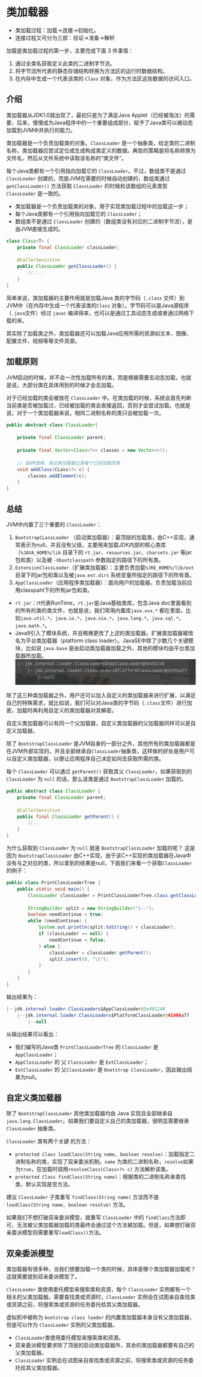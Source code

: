 # 类加载器

- 类加载过程：加载->连接->初始化。
- 连接过程又可分为三部：验证->准备->解析

加载是类加载过程的第一步，主要完成下面 $3$ 件事情：
1. 通过全类名获取定义此类的二进制字节流。
2. 将字节流所代表的静态存储结构转换为方法区的运行时数据结构。
3. 在内存中生成一个代表该类的 `Class` 对象，作为方法区这些数据的访问入口。

## 介绍

类加载器从JDK1.0就出现了，最初只是为了满足Java Applet（已经被淘汰）的需要，后来，慢慢成为Java程序中的一个重要组成部分，赋予了Java类可以被动态加载到JVM中并执行的能力。

类加载器是一个负责加载类的对象。`ClassLoader` 是一个抽象类，给定类的二进制名称，类加载器应尝试定位或生成构成类定义的数据。典型的策略是将名称转换为文件名，然后从文件系统中读取该名称的“类文件”。

每个Java类都有一个引用指向加载它的 `ClassLoader`。不过，数组类不是通过 `ClassLoader` 创建的，而是JVM在需要的时候自动创建的，数组类通过 `getClassLoader()` 方法获取 `ClassLoader` 的时候和该数组的元素类型 `ClassLoader` 是一致的。

- 类加载器是一个负责加载类的对象，用于实现类加载过程中的加载这一步；
- 每个Java类都有一个引用指向加载它的 `ClassLoader`；
- 数组类不是通过 `ClassLoader` 创建的（数组类没有对应的二进制字节流），是由JVM直接生成的。

```java
class Class<T> {
    private final ClassLoader classLoader;

    @CallerSensitive
    public ClassLoader getClassLoader() {
        //....
    }
}
```

简单来说，类加载器的主要作用就是加载Java 类的字节码（`.class` 文件）到JVM中（在内存中生成一个代表该类的`Class` 对象）。字节码可以是Java源程序（`.java`文件）经过 `javac` 编译得来，也可以是通过工具动态生成或者通过网络下载的来。

其实除了加载类之外，类加载器还可以加载Java应用所需的资源如文本、图像、配置文件、视频等等文件资源。

## 加载原则

JVM启动的时候，并不会一次性加载所有的类，而是根据需要去动态加载，也就是说，大部分类在具体用到的时候才会去加载。

对于已经加载的类会被放在 `ClassLoader` 中。在类加载的时候，系统会首先判断当前类是否被加载过，已经被加载的类会直接返回，否则才会尝试加载。也就是说，对于一个类加载器来说，相同二进制名称的类只会被加载一次。

```java
public abstract class ClassLoader{

    private final ClassLoader parent;

    private final Vector<Class<?>> classes = new Vector<>();

    // 由VM调用，用此类加载器记录每个已经加载的类
    void addClass(CLass<?> c) {
        classes.addElement(c);
    }
}
```

## 总结

JVM中内置了三个重要的 `ClassLoader`：
1. `BootstrapCLassLoader` （启动类加载器）：最顶层的加载类，由C++实现，通常表示为null，并且没有父级，主要用来加载JDK内部的核心类库（`%JAVA_HOME%/lib` 目录下的 `rt.jar`、`resources.jar`、`charsets.jar` 等jar包和类）以及被 `-Xbootclasspath` 参数指定的路径下的所有类。
2. `ExtensionClassLoader`（扩展类加载器）：主要负责加载`%JRE_HOME%/lib/ext`目录下的jar包和类以及被`java.ext.dirs` 系统变量所指定的路径下的所有类。
3. `AppClassLoader`（应用程序类加载器）：面向用户的加载器，负责加载当前应用classpaht下的所有jar包和类。

- `rt.jar`：rt代表RunTime，`rt.jar`是Java基础类库，包含Java doc里面看到的所有的类的类文件，也就是说，我们常用内置库`java.xxx.*` 都在里面，比如`java.util.*`、`java.io.*`、`java.nio.*`、`java.lang.*`、`java.sql.*`、`java.math.*`。
- Java9引入了模块系统，并且略微更改了上述的类加载器。扩展类加载器被改名为平台类加载器（platform class loader）。JavaSE中除了少数几个关键模块，比如说 `java.base` 是由启动类加载器加载之外，其他的模块均由平台类加载器所加载。
![alt text](image.png)

除了这三种类加载器之外，用户还可以加入自定义的类加载器来进行扩展，以满足自己的特殊需求，就比如说，我们可以对Java类的字节码（`.class`文件）进行加密，加载时再利用自定义的类加载器对其解密。

自定义类加载器可以有同一个父加载器，自定义类加载器的父加载器同样可以是自定义加载器。

除了 `BootstrapClassLoader` 是JVM自身的一部分之外，其他所有的类加载器都是在JVM外部实现的，并且全部继承自`ClassLoader`抽象类，这样做的好处是用户可以自定义类加载器，以便让应用程序自己决定如何去获取所需的类。

每个 `ClassLoader` 可以通过 `getParent()` 获取其父 `ClassLoader`，如果获取到的 `ClassLoader` 为 `null` 的话，那么该类是通过 `BootstrapClassLoader` 加载的。

```java
public abstract class ClassLoader {
    private final ClassLoader parent;

    @CallerSensitive
    public final ClassLoader getParent() {
        //...
    }
}
```

为什么获取到 `ClassLoader` 为 `null` 就是 `BootstrapClassLoader` 加载的呢？ 这是因为 `BootstrapClassLoader` 由C++实现，由于该C++实现的类加载器在Java中没有与之对应的类，所以拿到的结果是null，下面我们来看一个获取`ClassLoader`的例子：

```java
public class PrintClassLoaderTree {
    public static void main() {
        ClassLoader classLoader = PrintClassLoaderTree.class.getClassLoader();

        StringBuilder split = new StringBuilder("|--");
        boolean needContinue = true;
        while (needContinue) {
            System.out.println(split.toString() + classLoader);
            if (classLoader == null) {
                needContinue = false;
            } else {
                classLoader = classLoader.getParent();
                split.insert(0, "\t");
            }
        }
    }
}
```

输出结果为：
```java
|--jdk.internal.loader.ClassLoaders$AppClassLoader@5e481248
	|--jdk.internal.loader.ClassLoaders$PlatformClassLoader@41906a77
		|--null
```

从输出结果可以看出：
- 我们编写的Java类 `PrintClassLoaderTree` 的 `ClassLoader` 是 `AppClassLoader`；
- `AppClassLoader` 的 父 `ClassLoader` 是 `ExtClassLoader`；
- `ExtClassLoader` 的 父`ClassLoader` 是 `Bootstrap ClassLoader`，因此输出结果为null。

## 自定义类加载器

除了 `BootstrapClassLoader` 其他类加载器均由 Java 实现且全部继承自 `java.lang.ClassLoader`。如果我们要自定义自己的类加载器，很明显需要继承 `ClassLoader` 抽象类。

`ClassLoader` 类有两个关键 的方法：
- `protected Class loadClass(String name, boolean resolve)`：加载指定二进制名称的类，实现了双亲委派机制。`name` 为类的二进制名称，`resolve`如果为`true`，在加载时调用`resolveClass(Class<?> c)` 方法解析该类。
- `protected Class findClass(String name)`：根据类的二进制名称来查找类，默认实现是空方法。

建议 `ClassLoader` 子类重写 `findClass(String name)` 方法而不是 `loadClass(String name, boolean resolve)` 方法。

如果我们不想打破双亲委派模型，就重写 `ClassLoader` 中的 `findClass`方法即可，无法被父类加载器加载的类最终会通过这个方法被加载。但是，如果想打破双亲委派模型则需要重写`loadClass()`方法。

## 双亲委派模型

类加载器有很多种，当我们想要加载一个类的时候，具体是哪个类加载器加载呢？这就需要提到双亲委派模型了。

`ClassLoader` 类使用委托模型来搜索类和资源，每个 `ClassLoader` 实例都有一个相关的父类加载器。需要查找类或资源时，`ClassLoader` 实例会在试图亲自查找类或资源之前，将搜索类或资源的任务委托给其父类加载器。

虚拟机中被称为 `bootstrap class loader` 的内置类加载器本身没有父类加载器，但是可以作为 `ClassLoader` 实例的父类加载器。

- `ClassLoader`类使用委托模型来搜索类和资源。
- 双亲委派模型要求除了顶层的启动类加载器外，其余的类加载器都要有自己的父类加载器。
- `ClassLoader` 实例会在试图亲自查找类或资源之前，将搜索类或资源的任务委托给其父类加载器。




